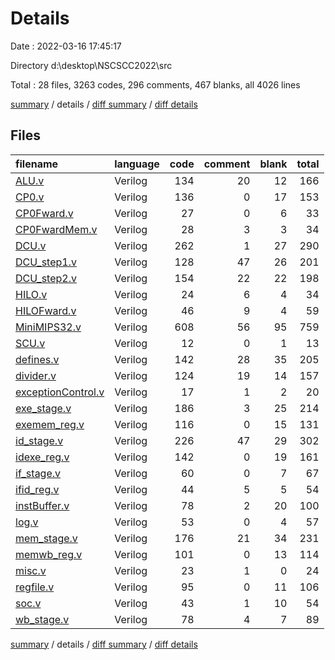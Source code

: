 # Details

Date : 2022-03-16 17:45:17

Directory d:\desktop\NSCSCC2022\src

Total : 28 files,  3263 codes, 296 comments, 467 blanks, all 4026 lines

[summary](results.md) / details / [diff summary](diff.md) / [diff details](diff-details.md)

## Files
| filename | language | code | comment | blank | total |
| :--- | :--- | ---: | ---: | ---: | ---: |
| [ALU.v](/ALU.v) | Verilog | 134 | 20 | 12 | 166 |
| [CP0.v](/CP0.v) | Verilog | 136 | 0 | 17 | 153 |
| [CP0Fward.v](/CP0Fward.v) | Verilog | 27 | 0 | 6 | 33 |
| [CP0FwardMem.v](/CP0FwardMem.v) | Verilog | 28 | 3 | 3 | 34 |
| [DCU.v](/DCU.v) | Verilog | 262 | 1 | 27 | 290 |
| [DCU_step1.v](/DCU_step1.v) | Verilog | 128 | 47 | 26 | 201 |
| [DCU_step2.v](/DCU_step2.v) | Verilog | 154 | 22 | 22 | 198 |
| [HILO.v](/HILO.v) | Verilog | 24 | 6 | 4 | 34 |
| [HILOFward.v](/HILOFward.v) | Verilog | 46 | 9 | 4 | 59 |
| [MiniMIPS32.v](/MiniMIPS32.v) | Verilog | 608 | 56 | 95 | 759 |
| [SCU.v](/SCU.v) | Verilog | 12 | 0 | 1 | 13 |
| [defines.v](/defines.v) | Verilog | 142 | 28 | 35 | 205 |
| [divider.v](/divider.v) | Verilog | 124 | 19 | 14 | 157 |
| [exceptionControl.v](/exceptionControl.v) | Verilog | 17 | 1 | 2 | 20 |
| [exe_stage.v](/exe_stage.v) | Verilog | 186 | 3 | 25 | 214 |
| [exemem_reg.v](/exemem_reg.v) | Verilog | 116 | 0 | 15 | 131 |
| [id_stage.v](/id_stage.v) | Verilog | 226 | 47 | 29 | 302 |
| [idexe_reg.v](/idexe_reg.v) | Verilog | 142 | 0 | 19 | 161 |
| [if_stage.v](/if_stage.v) | Verilog | 60 | 0 | 7 | 67 |
| [ifid_reg.v](/ifid_reg.v) | Verilog | 44 | 5 | 5 | 54 |
| [instBuffer.v](/instBuffer.v) | Verilog | 78 | 2 | 20 | 100 |
| [log.v](/log.v) | Verilog | 53 | 0 | 4 | 57 |
| [mem_stage.v](/mem_stage.v) | Verilog | 176 | 21 | 34 | 231 |
| [memwb_reg.v](/memwb_reg.v) | Verilog | 101 | 0 | 13 | 114 |
| [misc.v](/misc.v) | Verilog | 23 | 1 | 0 | 24 |
| [regfile.v](/regfile.v) | Verilog | 95 | 0 | 11 | 106 |
| [soc.v](/soc.v) | Verilog | 43 | 1 | 10 | 54 |
| [wb_stage.v](/wb_stage.v) | Verilog | 78 | 4 | 7 | 89 |

[summary](results.md) / details / [diff summary](diff.md) / [diff details](diff-details.md)